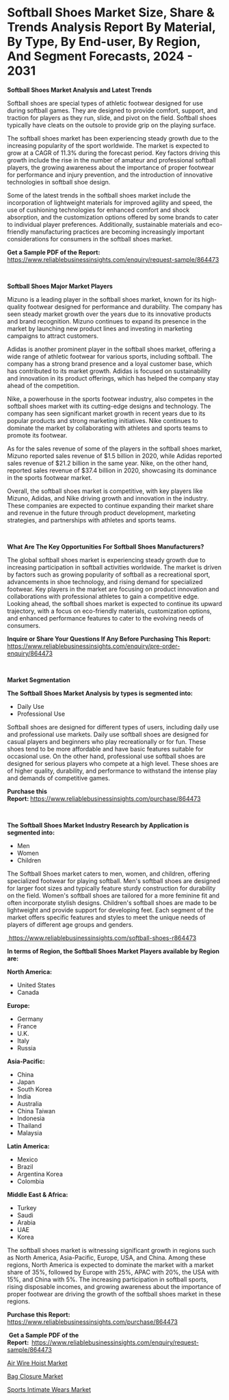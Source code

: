 <p><h1>Softball Shoes Market Size, Share & Trends Analysis Report By Material, By Type, By End-user, By Region, And Segment Forecasts, 2024 - 2031</h1></p><p><strong>Softball Shoes Market Analysis and Latest Trends</strong></p>
<p><p>Softball shoes are special types of athletic footwear designed for use during softball games. They are designed to provide comfort, support, and traction for players as they run, slide, and pivot on the field. Softball shoes typically have cleats on the outsole to provide grip on the playing surface.</p><p>The softball shoes market has been experiencing steady growth due to the increasing popularity of the sport worldwide. The market is expected to grow at a CAGR of 11.3% during the forecast period. Key factors driving this growth include the rise in the number of amateur and professional softball players, the growing awareness about the importance of proper footwear for performance and injury prevention, and the introduction of innovative technologies in softball shoe design.</p><p>Some of the latest trends in the softball shoes market include the incorporation of lightweight materials for improved agility and speed, the use of cushioning technologies for enhanced comfort and shock absorption, and the customization options offered by some brands to cater to individual player preferences. Additionally, sustainable materials and eco-friendly manufacturing practices are becoming increasingly important considerations for consumers in the softball shoes market.</p></p>
<p><strong>Get a Sample PDF of the Report:&nbsp;</strong> <a href="https://www.reliablebusinessinsights.com/enquiry/request-sample/864473">https://www.reliablebusinessinsights.com/enquiry/request-sample/864473</a></p>
<p>&nbsp;</p>
<p><strong>Softball Shoes Major Market Players</strong></p>
<p><p>Mizuno is a leading player in the softball shoes market, known for its high-quality footwear designed for performance and durability. The company has seen steady market growth over the years due to its innovative products and brand recognition. Mizuno continues to expand its presence in the market by launching new product lines and investing in marketing campaigns to attract customers.</p><p>Adidas is another prominent player in the softball shoes market, offering a wide range of athletic footwear for various sports, including softball. The company has a strong brand presence and a loyal customer base, which has contributed to its market growth. Adidas is focused on sustainability and innovation in its product offerings, which has helped the company stay ahead of the competition.</p><p>Nike, a powerhouse in the sports footwear industry, also competes in the softball shoes market with its cutting-edge designs and technology. The company has seen significant market growth in recent years due to its popular products and strong marketing initiatives. Nike continues to dominate the market by collaborating with athletes and sports teams to promote its footwear.</p><p>As for the sales revenue of some of the players in the softball shoes market, Mizuno reported sales revenue of $1.5 billion in 2020, while Adidas reported sales revenue of $21.2 billion in the same year. Nike, on the other hand, reported sales revenue of $37.4 billion in 2020, showcasing its dominance in the sports footwear market.</p><p>Overall, the softball shoes market is competitive, with key players like Mizuno, Adidas, and Nike driving growth and innovation in the industry. These companies are expected to continue expanding their market share and revenue in the future through product development, marketing strategies, and partnerships with athletes and sports teams.</p></p>
<p>&nbsp;</p>
<p><strong>What Are The Key Opportunities For Softball Shoes Manufacturers?</strong></p>
<p><p>The global softball shoes market is experiencing steady growth due to increasing participation in softball activities worldwide. The market is driven by factors such as growing popularity of softball as a recreational sport, advancements in shoe technology, and rising demand for specialized footwear. Key players in the market are focusing on product innovation and collaborations with professional athletes to gain a competitive edge. Looking ahead, the softball shoes market is expected to continue its upward trajectory, with a focus on eco-friendly materials, customization options, and enhanced performance features to cater to the evolving needs of consumers.</p></p>
<p><strong>Inquire or Share Your Questions If Any Before Purchasing This Report:</strong> <a href="https://www.reliablebusinessinsights.com/enquiry/pre-order-enquiry/864473">https://www.reliablebusinessinsights.com/enquiry/pre-order-enquiry/864473</a></p>
<p>&nbsp;</p>
<p><strong>Market Segmentation</strong></p>
<p><strong>The Softball Shoes Market Analysis by types is segmented into:</strong></p>
<p><ul><li>Daily Use</li><li>Professional Use</li></ul></p>
<p><p>Softball shoes are designed for different types of users, including daily use and professional use markets. Daily use softball shoes are designed for casual players and beginners who play recreationally or for fun. These shoes tend to be more affordable and have basic features suitable for occasional use. On the other hand, professional use softball shoes are designed for serious players who compete at a high level. These shoes are of higher quality, durability, and performance to withstand the intense play and demands of competitive games.</p></p>
<p><strong>Purchase this Report:&nbsp;</strong><a href="https://www.reliablebusinessinsights.com/purchase/864473">https://www.reliablebusinessinsights.com/purchase/864473</a></p>
<p>&nbsp;</p>
<p><strong>The Softball Shoes Market Industry Research by Application is segmented into:</strong></p>
<p><ul><li>Men</li><li>Women</li><li>Children</li></ul></p>
<p><p>The Softball Shoes market caters to men, women, and children, offering specialized footwear for playing softball. Men's softball shoes are designed for larger foot sizes and typically feature sturdy construction for durability on the field. Women's softball shoes are tailored for a more feminine fit and often incorporate stylish designs. Children's softball shoes are made to be lightweight and provide support for developing feet. Each segment of the market offers specific features and styles to meet the unique needs of players of different age groups and genders.</p></p>
<p><a href="https://www.reliablebusinessinsights.com/softball-shoes-r864473">&nbsp;https://www.reliablebusinessinsights.com/softball-shoes-r864473</a></p>
<p><strong>In terms of Region, the Softball Shoes Market Players available by Region are:</strong></p>
<p>
    <p> <strong> North America: </strong>
        <ul>
            <li>United States</li>
            <li>Canada</li>
        </ul>
        </p> 
    <p> <strong> Europe: </strong>
        <ul>
            <li>Germany</li>
            <li>France</li>
            <li>U.K.</li>
            <li>Italy</li>
            <li>Russia</li>
        </ul>
        </p> 
    <p> <strong> Asia-Pacific: </strong>
        <ul>
            <li>China</li>
            <li>Japan</li>
            <li>South Korea</li>
            <li>India</li>
            <li>Australia</li>
            <li>China Taiwan</li>
            <li>Indonesia</li>
            <li>Thailand</li>
            <li>Malaysia</li>
        </ul>
        </p> 
    <p> <strong> Latin America: </strong>
        <ul>
            <li>Mexico</li>
            <li>Brazil</li>
            <li>Argentina Korea</li>
            <li>Colombia</li>
        </ul>
        </p> 
    <p> <strong> Middle East & Africa: </strong>
        <ul>
            <li>Turkey</li>
            <li>Saudi</li>
            <li>Arabia</li>
            <li>UAE</li>
            <li>Korea</li>
        </ul>
    </p>
    </p>
<p><p>The softball shoes market is witnessing significant growth in regions such as North America, Asia-Pacific, Europe, USA, and China. Among these regions, North America is expected to dominate the market with a market share of 35%, followed by Europe with 25%, APAC with 20%, the USA with 15%, and China with 5%. The increasing participation in softball sports, rising disposable incomes, and growing awareness about the importance of proper footwear are driving the growth of the softball shoes market in these regions.</p></p>
<p><strong>Purchase this Report: </strong><a href="https://www.reliablebusinessinsights.com/purchase/864473">https://www.reliablebusinessinsights.com/purchase/864473</a></p>
<p>&nbsp;<strong>Get a Sample PDF of the Report:&nbsp;&nbsp;</strong><a href="https://www.reliablebusinessinsights.com/enquiry/request-sample/864473">https://www.reliablebusinessinsights.com/enquiry/request-sample/864473</a></p>
<p><strong></strong></p>
<p><p><a href="https://github.com/tiannaStark1/Market-Research-Report-List-1/blob/main/air-wire-hoist-market.md">Air Wire Hoist Market</a></p><p><a href="https://medium.com/@zayunoz657456/insights-into-bag-closure-market-share-and-competitive-landscape-for-period-from-2024-to-2031-26e5a490a00d">Bag Closure Market</a></p><p><a href="https://github.com/cathyMaggio37/Market-Research-Report-List-1/blob/main/sports-intimate-wears-market.md">Sports Intimate Wears Market</a></p></p>